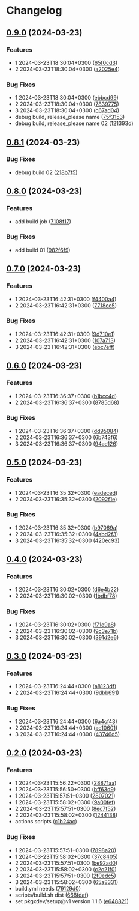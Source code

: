 # Changelog

## [0.9.0](https://github.com/chudnyi/release-playground/compare/v0.8.1...v0.9.0) (2024-03-23)


### Features

* 1 2024-03-23T18:30:04+0300 ([65f0cd3](https://github.com/chudnyi/release-playground/commit/65f0cd3680028434ddabb4feedf91528e91669d1))
* 2 2024-03-23T18:30:04+0300 ([a2025e4](https://github.com/chudnyi/release-playground/commit/a2025e4e2f01e1df9880d997d5c55dfd9d1d8a89))


### Bug Fixes

* 1 2024-03-23T18:30:04+0300 ([ebbcd99](https://github.com/chudnyi/release-playground/commit/ebbcd995d958417a9b21ebf6a3e974b11a2bb28f))
* 2 2024-03-23T18:30:04+0300 ([7839775](https://github.com/chudnyi/release-playground/commit/783977533ba444aab550aaadc1fa961d095e57f2))
* 3 2024-03-23T18:30:04+0300 ([c67ad04](https://github.com/chudnyi/release-playground/commit/c67ad041b0d48984f8b2332267671d6e3dca274b))
* debug build, release_please name ([75f3153](https://github.com/chudnyi/release-playground/commit/75f3153eaa48336befe42d6888bf6f454b76ac34))
* debug build, release_please name 02 ([121393d](https://github.com/chudnyi/release-playground/commit/121393d294bfee0cd891b68e85001de010a5ed08))

## [0.8.1](https://github.com/chudnyi/release-playground/compare/v0.8.0...v0.8.1) (2024-03-23)


### Bug Fixes

* debug build 02 ([218b7f5](https://github.com/chudnyi/release-playground/commit/218b7f5849e196134d119bbd0c2222e97ffc686a))

## [0.8.0](https://github.com/chudnyi/release-playground/compare/v0.7.0...v0.8.0) (2024-03-23)


### Features

* add build job ([7108f17](https://github.com/chudnyi/release-playground/commit/7108f177ebe85c59fd2ae0babeb2a9ad040a4635))


### Bug Fixes

* add build 01 ([982f6f9](https://github.com/chudnyi/release-playground/commit/982f6f9edb38ab7e8d9f18bce125516fd9f08d07))

## [0.7.0](https://github.com/chudnyi/release-playground/compare/v0.6.0...v0.7.0) (2024-03-23)


### Features

* 1 2024-03-23T16:42:31+0300 ([f4400a4](https://github.com/chudnyi/release-playground/commit/f4400a4a5af7b734d13a6c2768d8e2703a50f8c7))
* 2 2024-03-23T16:42:31+0300 ([7718ce5](https://github.com/chudnyi/release-playground/commit/7718ce53aa1d6c749fa0dd10ae50eb562ffa24e9))


### Bug Fixes

* 1 2024-03-23T16:42:31+0300 ([9d710e1](https://github.com/chudnyi/release-playground/commit/9d710e1feb169e37ef3d3b0029250db62e42dba1))
* 2 2024-03-23T16:42:31+0300 ([107a713](https://github.com/chudnyi/release-playground/commit/107a713b824ad02701b1feb776a9a198ba50bdee))
* 3 2024-03-23T16:42:31+0300 ([ebc7eff](https://github.com/chudnyi/release-playground/commit/ebc7effeb7697f609f98c7045eb68f727d5450af))

## [0.6.0](https://github.com/chudnyi/release-playground/compare/v0.5.0...v0.6.0) (2024-03-23)


### Features

* 1 2024-03-23T16:36:37+0300 ([b1bcc4d](https://github.com/chudnyi/release-playground/commit/b1bcc4d788df051ad7de078f8c0d4e9234227118))
* 2 2024-03-23T16:36:37+0300 ([8785d68](https://github.com/chudnyi/release-playground/commit/8785d6826c0cb61958119cd6088ec71ae250be07))


### Bug Fixes

* 1 2024-03-23T16:36:37+0300 ([dd95084](https://github.com/chudnyi/release-playground/commit/dd95084cf7f700ad0cf8706a0b0295de5de951fa))
* 2 2024-03-23T16:36:37+0300 ([6b743f6](https://github.com/chudnyi/release-playground/commit/6b743f6d0ccd7cf0e3d5cc924216b9415f28e87f))
* 3 2024-03-23T16:36:37+0300 ([94ae126](https://github.com/chudnyi/release-playground/commit/94ae126cc01b9adf3fed6f1c73bc8ca5d2ad1f1c))

## [0.5.0](https://github.com/chudnyi/release-playground/compare/v0.4.0...v0.5.0) (2024-03-23)


### Features

* 1 2024-03-23T16:35:32+0300 ([eadeced](https://github.com/chudnyi/release-playground/commit/eadecedb5d5b230778a293701629750652ae9f90))
* 2 2024-03-23T16:35:32+0300 ([2092f1e](https://github.com/chudnyi/release-playground/commit/2092f1e13c722320efc41ee10e335235c8b7c621))


### Bug Fixes

* 1 2024-03-23T16:35:32+0300 ([b97069a](https://github.com/chudnyi/release-playground/commit/b97069a25e99cadf10df1ffd13cf15451415603e))
* 2 2024-03-23T16:35:32+0300 ([4abd2f3](https://github.com/chudnyi/release-playground/commit/4abd2f3c261dc076a25b13ce4da807df00a0efaf))
* 3 2024-03-23T16:35:32+0300 ([420ec93](https://github.com/chudnyi/release-playground/commit/420ec934db422ea7a40cb85131fd9b3cc9445a92))

## [0.4.0](https://github.com/chudnyi/release-playground/compare/v0.3.0...v0.4.0) (2024-03-23)


### Features

* 1 2024-03-23T16:30:02+0300 ([d6e4b22](https://github.com/chudnyi/release-playground/commit/d6e4b22b61016bc63b37318a1e789e9077ae266a))
* 2 2024-03-23T16:30:02+0300 ([1bdbf78](https://github.com/chudnyi/release-playground/commit/1bdbf78f7aff8bc8a33dfebaa348761ed1b0f481))


### Bug Fixes

* 1 2024-03-23T16:30:02+0300 ([f71e9a8](https://github.com/chudnyi/release-playground/commit/f71e9a851695ca6cf332ab8f0b034b0f5cd9dde1))
* 2 2024-03-23T16:30:02+0300 ([9c3e71b](https://github.com/chudnyi/release-playground/commit/9c3e71b3d779855f6cb5d2647ac554a320718075))
* 3 2024-03-23T16:30:02+0300 ([391d2e6](https://github.com/chudnyi/release-playground/commit/391d2e6e9f95ae3c70e95489d5d960bd5b0fd7f7))

## [0.3.0](https://github.com/chudnyi/release-playground/compare/v0.2.0...v0.3.0) (2024-03-23)


### Features

* 1 2024-03-23T16:24:44+0300 ([a8123df](https://github.com/chudnyi/release-playground/commit/a8123df7cc830ee148d1dda5a3b6b0ece4301c6f))
* 2 2024-03-23T16:24:44+0300 ([9dbb691](https://github.com/chudnyi/release-playground/commit/9dbb69155e4df7af75e20c84b5e4e1f9b599d1ae))


### Bug Fixes

* 1 2024-03-23T16:24:44+0300 ([6a4cf43](https://github.com/chudnyi/release-playground/commit/6a4cf432623cb03f8551525d5e700b3072959ac8))
* 2 2024-03-23T16:24:44+0300 ([ae10601](https://github.com/chudnyi/release-playground/commit/ae106014536f686c2a71e91b7d616194e9f33be5))
* 3 2024-03-23T16:24:44+0300 ([43746d5](https://github.com/chudnyi/release-playground/commit/43746d51381e93c54109cb90072688037d24b852))

## [0.2.0](https://github.com/chudnyi/release-playground/compare/v0.1.0...v0.2.0) (2024-03-23)


### Features

* 1 2024-03-23T15:56:22+0300 ([28871aa](https://github.com/chudnyi/release-playground/commit/28871aa27f71d3aed36f05027f67b0e7057d3603))
* 1 2024-03-23T15:56:50+0300 ([bff63d9](https://github.com/chudnyi/release-playground/commit/bff63d97f7ad55be41c213dd5a6efbf31ccd5f5f))
* 1 2024-03-23T15:57:51+0300 ([2807021](https://github.com/chudnyi/release-playground/commit/2807021b010443ddd4dce3e27f978ae5f3df0bf0))
* 1 2024-03-23T15:58:02+0300 ([9a00fef](https://github.com/chudnyi/release-playground/commit/9a00fefdaf12dd8ce2622ca17fd01c277402fc61))
* 2 2024-03-23T15:57:51+0300 ([8ec7f52](https://github.com/chudnyi/release-playground/commit/8ec7f5272f8cbe43621be7be66e8009fe91c9f30))
* 2 2024-03-23T15:58:02+0300 ([1244138](https://github.com/chudnyi/release-playground/commit/124413851152e1e1ab63a287fcfea9d353f9cd72))
* actions scripts ([c1b24ac](https://github.com/chudnyi/release-playground/commit/c1b24ac5480019363fae8dbb07d5740bd0251aa5))


### Bug Fixes

* 1 2024-03-23T15:57:51+0300 ([7898a20](https://github.com/chudnyi/release-playground/commit/7898a20d58c7f618716a95f9aec0dbe230951d2e))
* 1 2024-03-23T15:58:02+0300 ([37c8405](https://github.com/chudnyi/release-playground/commit/37c8405009cec0f25fac7b2b5dadb7015491962b))
* 2 2024-03-23T15:57:51+0300 ([be92ad0](https://github.com/chudnyi/release-playground/commit/be92ad0a9fe08b87bc4c51cc037bb8c2e2954cdb))
* 2 2024-03-23T15:58:02+0300 ([c2c21f0](https://github.com/chudnyi/release-playground/commit/c2c21f0e18d96390ce789e20161025afb145883c))
* 3 2024-03-23T15:57:51+0300 ([2f0edc5](https://github.com/chudnyi/release-playground/commit/2f0edc5b89b4b08c386d1438357d2f87b2266017))
* 3 2024-03-23T15:58:02+0300 ([65a8331](https://github.com/chudnyi/release-playground/commit/65a8331d7a0660c5386aa6e59a61018ed1aa988a))
* build.yml needs ([79129d0](https://github.com/chudnyi/release-playground/commit/79129d0c3a0414a7576aadf180f09274780ca997))
* scripts/build.sh dist ([668fdaf](https://github.com/chudnyi/release-playground/commit/668fdaf4bb0a3873013502a4927ee44cf09acf20))
* set pkgxdev/setup@v1 version 1.1.6 ([e648821](https://github.com/chudnyi/release-playground/commit/e64882134ce6d406adac36f8f0ae50743a4b340a))
